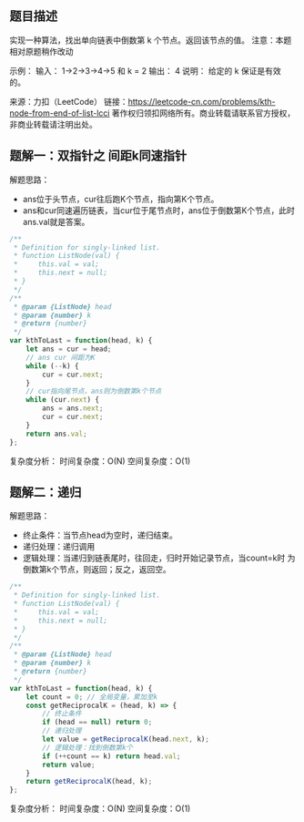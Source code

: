 ## 题目描述

实现一种算法，找出单向链表中倒数第 k 个节点。返回该节点的值。
注意：本题相对原题稍作改动

示例：
输入： 1->2->3->4->5 和 k = 2
输出： 4
说明：
给定的 k 保证是有效的。

来源：力扣（LeetCode）
链接：https://leetcode-cn.com/problems/kth-node-from-end-of-list-lcci
著作权归领扣网络所有。商业转载请联系官方授权，非商业转载请注明出处。

## 题解一：双指针之 间距k同速指针

解题思路：

- ans位于头节点，cur往后跑K个节点，指向第K个节点。
- ans和cur同速遍历链表，当cur位于尾节点时，ans位于倒数第K个节点，此时ans.val就是答案。

```js
/**
 * Definition for singly-linked list.
 * function ListNode(val) {
 *     this.val = val;
 *     this.next = null;
 * }
 */
/**
 * @param {ListNode} head
 * @param {number} k
 * @return {number}
 */
var kthToLast = function(head, k) {
    let ans = cur = head;
    // ans cur 间距为K
    while (--k) {
        cur = cur.next;
    }
    // cur指向尾节点，ans则为倒数第k个节点
    while (cur.next) {
        ans = ans.next;
        cur = cur.next;
    }
    return ans.val;
};
```

复杂度分析：
时间复杂度：O(N)
空间复杂度：O(1)

## 题解二：递归

解题思路：

- 终止条件：当节点head为空时，递归结束。
- 递归处理：递归调用
- 逻辑处理：当递归到链表尾时，往回走，归时开始记录节点，当count=k时 为倒数第k个节点，则返回；反之，返回空。


```js
/**
 * Definition for singly-linked list.
 * function ListNode(val) {
 *     this.val = val;
 *     this.next = null;
 * }
 */
/**
 * @param {ListNode} head
 * @param {number} k
 * @return {number}
 */
var kthToLast = function(head, k) {
    let count = 0; // 全局变量，累加至k
    const getReciprocalK = (head, k) => {
        // 终止条件
        if (head == null) return 0;
        // 递归处理
        let value = getReciprocalK(head.next, k);
        // 逻辑处理：找到倒数第k个
        if (++count == k) return head.val;
        return value;
    }
    return getReciprocalK(head, k);
};
```

复杂度分析：
时间复杂度：O(N)
空间复杂度：O(1)
